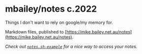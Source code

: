 mbailey/notes c.2022
====================


Things I don't want to rely on google/my memory for.

Markdown files, published to [https://mike.bailey.net.au/notes](https://mike.bailey.net.au/notes).

*Check out [`notes.sh-example`](https://github.com/mbailey/notes/blob/master/notes.sh-example) for a nice way to access your notes.*


